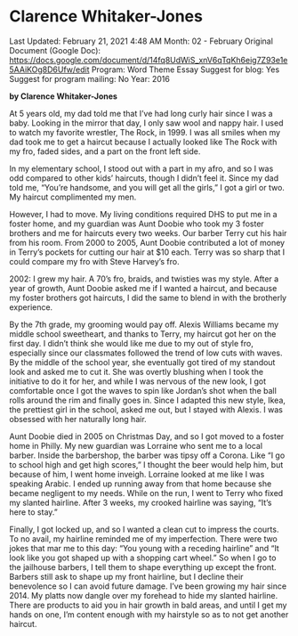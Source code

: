 # Clarence Whitaker-Jones

Last Updated: February 21, 2021 4:48 AM
Month: 02 - February
Original Document (Google Doc): https://docs.google.com/document/d/14fq8UdWiS_xnV6qTqKh6eig7Z93e1e5AAiKOg8D6Ufw/edit
Program: Word Theme Essay
Suggest for blog: Yes
Suggest for program mailing: No
Year: 2016

**by Clarence Whitaker-Jones**

At 5 years old, my dad told me that I’ve had long curly hair since I was a baby. Looking in the mirror that day, I only saw wool and nappy hair. I used to watch my favorite wrestler, The Rock, in 1999. I was all smiles when my dad took me to get a haircut because I actually looked like The Rock with my fro, faded sides, and a part on the front left side.

In my elementary school, I stood out with a part in my afro, and so I was odd compared to other kids’ haircuts, though I didn’t feel it. Since my dad told me, “You’re handsome, and you will get all the girls,” I got a girl or two. My haircut complimented my men.

However, I had to move. My living conditions required DHS to put me in a foster home, and my guardian was Aunt Doobie who took my 3 foster brothers and me for haircuts every two weeks. Our barber Terry cut his hair from his room. From 2000 to 2005, Aunt Doobie contributed a lot of money in Terry’s pockets for cutting our hair at $10 each. Terry was so sharp that I could compare my fro with Steve Harvey’s fro.

2002: I grew my hair. A 70’s fro, braids, and twisties was my style. After a year of growth, Aunt Doobie asked me if I wanted a haircut, and because my foster brothers got haircuts, I did the same to blend in with the brotherly experience.

By the 7th grade, my grooming would pay off. Alexis Williams became my middle school sweetheart, and thanks to Terry, my haircut got her on the first day. I didn’t think she would like me due to my out of style fro, especially since our classmates followed the trend of low cuts with waves. By the middle of the school year, she eventually got tired of my standout look and asked me to cut it. She was overtly blushing when I took the initiative to do it for her, and while I was nervous of the new look, I got comfortable once I got the waves to spin like Jordan’s shot when the ball rolls around the rim and finally goes in. Since I adapted this new style, Ikea, the prettiest girl in the school, asked me out, but I stayed with Alexis. I was obsessed with her naturally long hair.

Aunt Doobie died in 2005 on Christmas Day, and so I got moved to a foster home in Philly. My new guardian was Lorraine who sent me to a local barber. Inside the barbershop, the barber was tipsy off a Corona. Like “I go to school high and get high scores,” I thought the beer would help him, but because of him, I went home inveigh. Lorraine looked at me like I was speaking Arabic. I ended up running away from that home because she became negligent to my needs. While on the run, I went to Terry who fixed my slanted hairline. After 3 weeks, my crooked hairline was saying, “It’s here to stay.”

Finally, I got locked up, and so I wanted a clean cut to impress the courts. To no avail, my hairline reminded me of my imperfection. There were two jokes that mar me to this day: “You young with a receding hairline” and “It look like you got shaped up with a shopping cart wheel.” So when I go to the jailhouse barbers, I tell them to shape everything up except the front. Barbers still ask to shape up my front hairline, but I decline their benevolence so I can avoid future damage. I’ve been growing my hair since 2014. My platts now dangle over my forehead to hide my slanted hairline. There are products to aid you in hair growth in bald areas, and until I get my hands on one, I’m content enough with my hairstyle so as to not get another haircut.